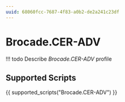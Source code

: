 ```yaml
---
uuid: 68060fcc-7687-4f83-a0b2-de2a241c23df
---
```



# Brocade.CER-ADV


<!-- prettier-ignore -->
!!! todo
    Describe *Brocade.CER-ADV* profile

## Supported Scripts

{{ supported_scripts("Brocade.CER-ADV") }}
